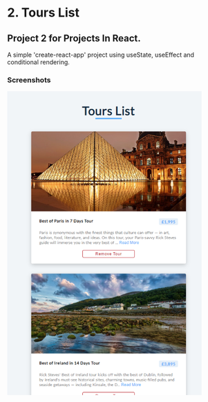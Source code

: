 # 2. Tours List

## Project 2 for Projects In React.

A simple 'create-react-app' project using useState, useEffect and conditional rendering.

### Screenshots

<img src='public/screenshot-1.png' alt='screenshot' style='max-width: 450px;'>
